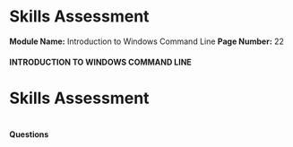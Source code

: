 <!--
 // Platform: Academy
// URL: https://academy.hackthebox.com/module/167/section/1633
// Platform Version: V1
// Module ID: 167
// Module Name: Introduction to Windows Command Line
// Module Difficulty: Easy
// Section ID: 1633
// Section Title: Skills Assessment
// Page Title: Hack The Box - Academy
// Page Number: 22
-->

# Skills Assessment

**Module Name:** Introduction to Windows Command Line **Page Number:** 22

#### 

#### INTRODUCTION TO WINDOWS COMMAND LINE

# Skills Assessment

# 

# 

#### Questions

####